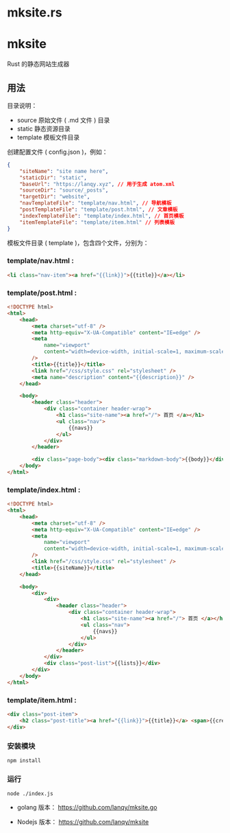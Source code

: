 # mksite.rs
# mksite

Rust 的静态网站生成器

## 用法

目录说明：

-   source 原始文件 ( .md 文件 ) 目录
-   static 静态资源目录
-   template 模板文件目录

创建配置文件 ( config.json )，例如：

```json
{
    "siteName": "site name here",
    "staticDir": "static",
    "baseUrl": "https://lanqy.xyz", // 用于生成 atom.xml
    "sourceDir": "source/_posts",
    "targetDir": "website",
    "navTemplateFile": "template/nav.html", // 导航模板
    "postTemplateFile": "template/post.html", // 文章模板
    "indexTemplateFile": "template/index.html", // 首页模板
    "itemTemplateFile": "template/item.html" // 列表模板
}
```

模板文件目录 ( template )，包含四个文件，分别为：

### template/nav.html :

```html
<li class="nav-item"><a href="{{link}}">{{title}}</a></li>
```

### template/post.html :

```html
<!DOCTYPE html>
<html>
    <head>
        <meta charset="utf-8" />
        <meta http-equiv="X-UA-Compatible" content="IE=edge" />
        <meta
            name="viewport"
            content="width=device-width, initial-scale=1, maximum-scale=1, user-scalable=no, minimal-ui"
        />
        <title>{{title}}</title>
        <link href="/css/style.css" rel="stylesheet" />
        <meta name="description" content="{{description}}" />
    </head>

    <body>
        <header class="header">
            <div class="container header-wrap">
                <h1 class="site-name"><a href="/"> 首页 </a></h1>
                <ul class="nav">
                    {{navs}}
                </ul>
            </div>
        </header>

        <div class="page-body"><div class="markdown-body">{{body}}</div></div>
    </body>
</html>
```

### template/index.html :

```html
<!DOCTYPE html>
<html>
    <head>
        <meta charset="utf-8" />
        <meta http-equiv="X-UA-Compatible" content="IE=edge" />
        <meta
            name="viewport"
            content="width=device-width, initial-scale=1, maximum-scale=1, user-scalable=no, minimal-ui"
        />
        <link href="/css/style.css" rel="stylesheet" />
        <title>{{siteName}}</title>
    </head>

    <body>
        <div>
            <div>
                <header class="header">
                    <div class="container header-wrap">
                        <h1 class="site-name"><a href="/"> 首页 </a></h1>
                        <ul class="nav">
                            {{navs}}
                        </ul>
                    </div>
                </header>
            </div>
            <div class="post-list">{{lists}}</div>
        </div>
    </body>
</html>
```

### template/item.html :

```html
<div class="post-item">
    <h2 class="post-title"><a href="{{link}}">{{title}}</a> <span>{{created}}</span></h2>
</div>
```

### 安装模块

`npm install`

### 运行

```
node ./index.js
```

- golang 版本： https://github.com/lanqy/mksite.go

- Nodejs 版本： https://github.com/lanqy/mksite

